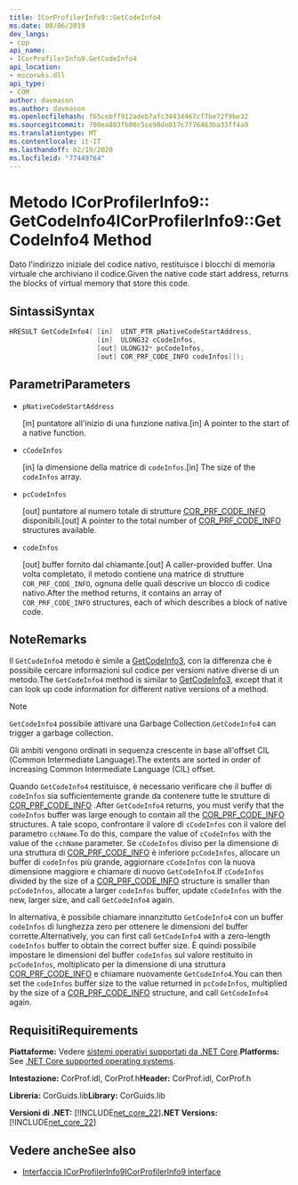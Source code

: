 ```yaml
---
title: ICorProfilerInfo9::GetCodeInfo4
ms.date: 08/06/2019
dev_langs:
- cpp
api_name:
- ICorProfilerInfo9.GetCodeInfo4
api_location:
- mscorwks.dll
api_type:
- COM
author: davmason
ms.author: davmason
ms.openlocfilehash: f65cebff912adeb7afc34434467cf7be72f9be32
ms.sourcegitcommit: 700ea803fb06c5ce98de017c7f76463ba33ff4a9
ms.translationtype: MT
ms.contentlocale: it-IT
ms.lasthandoff: 02/19/2020
ms.locfileid: "77449764"
---
```

# <a name="icorprofilerinfo9getcodeinfo4-method"></a><span data-ttu-id="f435d-102">Metodo ICorProfilerInfo9:: GetCodeInfo4</span><span class="sxs-lookup"><span data-stu-id="f435d-102">ICorProfilerInfo9::GetCodeInfo4 Method</span></span>

<span data-ttu-id="f435d-103">Dato l'indirizzo iniziale del codice nativo, restituisce i blocchi di memoria virtuale che archiviano il codice.</span><span class="sxs-lookup"><span data-stu-id="f435d-103">Given the native code start address, returns the blocks of virtual memory that store this code.</span></span>

## <a name="syntax"></a><span data-ttu-id="f435d-104">Sintassi</span><span class="sxs-lookup"><span data-stu-id="f435d-104">Syntax</span></span>

```cpp
HRESULT GetCodeInfo4( [in]  UINT_PTR pNativeCodeStartAddress,
                      [in]  ULONG32 cCodeInfos,
                      [out] ULONG32* pcCodeInfos,
                      [out] COR_PRF_CODE_INFO codeInfos[]);
```

## <a name="parameters"></a><span data-ttu-id="f435d-105">Parametri</span><span class="sxs-lookup"><span data-stu-id="f435d-105">Parameters</span></span>

- `pNativeCodeStartAddress`

  <span data-ttu-id="f435d-106">\[in] puntatore all'inizio di una funzione nativa.</span><span class="sxs-lookup"><span data-stu-id="f435d-106">\[in] A pointer to the start of a native function.</span></span>

- `cCodeInfos`

  <span data-ttu-id="f435d-107">\[in] la dimensione della matrice di `codeInfos`.</span><span class="sxs-lookup"><span data-stu-id="f435d-107">\[in] The size of the `codeInfos` array.</span></span>

- `pcCodeInfos`

  <span data-ttu-id="f435d-108">\[out] puntatore al numero totale di strutture [COR_PRF_CODE_INFO](cor-prf-code-info-structure.md) disponibili.</span><span class="sxs-lookup"><span data-stu-id="f435d-108">\[out] A pointer to the total number of [COR_PRF_CODE_INFO](cor-prf-code-info-structure.md) structures available.</span></span>

- `codeInfos`

  <span data-ttu-id="f435d-109">\[out] buffer fornito dal chiamante.</span><span class="sxs-lookup"><span data-stu-id="f435d-109">\[out] A caller-provided buffer.</span></span> <span data-ttu-id="f435d-110">Una volta completato, il metodo contiene una matrice di strutture `COR_PRF_CODE_INFO`, ognuna delle quali descrive un blocco di codice nativo.</span><span class="sxs-lookup"><span data-stu-id="f435d-110">After the method returns, it contains an array of `COR_PRF_CODE_INFO` structures, each of which describes a block of native code.</span></span>

## <a name="remarks"></a><span data-ttu-id="f435d-111">Note</span><span class="sxs-lookup"><span data-stu-id="f435d-111">Remarks</span></span>

<span data-ttu-id="f435d-112">Il `GetCodeInfo4` metodo è simile a [GetCodeInfo3](icorprofilerinfo4-getcodeinfo3-method.md), con la differenza che è possibile cercare informazioni sul codice per versioni native diverse di un metodo.</span><span class="sxs-lookup"><span data-stu-id="f435d-112">The `GetCodeInfo4` method is similar to [GetCodeInfo3](icorprofilerinfo4-getcodeinfo3-method.md), except that it can look up code information for different native versions of a method.</span></span>

> [!NOTE]
> <span data-ttu-id="f435d-113">`GetCodeInfo4` possibile attivare una Garbage Collection.</span><span class="sxs-lookup"><span data-stu-id="f435d-113">`GetCodeInfo4` can trigger a garbage collection.</span></span>

<span data-ttu-id="f435d-114">Gli ambiti vengono ordinati in sequenza crescente in base all'offset CIL (Common Intermediate Language).</span><span class="sxs-lookup"><span data-stu-id="f435d-114">The extents are sorted in order of increasing Common Intermediate Language (CIL) offset.</span></span>

<span data-ttu-id="f435d-115">Quando `GetCodeInfo4` restituisce, è necessario verificare che il buffer di `codeInfos` sia sufficientemente grande da contenere tutte le strutture di [COR_PRF_CODE_INFO](cor-prf-code-info-structure.md) .</span><span class="sxs-lookup"><span data-stu-id="f435d-115">After `GetCodeInfo4` returns, you must verify that the `codeInfos` buffer was large enough to contain all the [COR_PRF_CODE_INFO](cor-prf-code-info-structure.md) structures.</span></span> <span data-ttu-id="f435d-116">A tale scopo, confrontare il valore di `cCodeInfos` con il valore del parametro `cchName`.</span><span class="sxs-lookup"><span data-stu-id="f435d-116">To do this, compare the value of `cCodeInfos` with the value of the `cchName` parameter.</span></span> <span data-ttu-id="f435d-117">Se `cCodeInfos` diviso per la dimensione di una struttura di [COR_PRF_CODE_INFO](cor-prf-code-info-structure.md) è inferiore `pcCodeInfos`, allocare un buffer di `codeInfos` più grande, aggiornare `cCodeInfos` con la nuova dimensione maggiore e chiamare di nuovo `GetCodeInfo4`.</span><span class="sxs-lookup"><span data-stu-id="f435d-117">If `cCodeInfos` divided by the size of a [COR_PRF_CODE_INFO](cor-prf-code-info-structure.md) structure is smaller than `pcCodeInfos`, allocate a larger `codeInfos` buffer, update `cCodeInfos` with the new, larger size, and call `GetCodeInfo4` again.</span></span>

<span data-ttu-id="f435d-118">In alternativa, è possibile chiamare innanzitutto `GetCodeInfo4` con un buffer `codeInfos` di lunghezza zero per ottenere le dimensioni del buffer corrette.</span><span class="sxs-lookup"><span data-stu-id="f435d-118">Alternatively, you can first call `GetCodeInfo4` with a zero-length `codeInfos` buffer to obtain the correct buffer size.</span></span> <span data-ttu-id="f435d-119">È quindi possibile impostare le dimensioni del buffer `codeInfos` sul valore restituito in `pcCodeInfos`, moltiplicato per la dimensione di una struttura [COR_PRF_CODE_INFO](cor-prf-code-info-structure.md) e chiamare nuovamente `GetCodeInfo4`.</span><span class="sxs-lookup"><span data-stu-id="f435d-119">You can then set the `codeInfos` buffer size to the value returned in `pcCodeInfos`, multiplied by the size of a [COR_PRF_CODE_INFO](cor-prf-code-info-structure.md) structure, and call `GetCodeInfo4` again.</span></span>

## <a name="requirements"></a><span data-ttu-id="f435d-120">Requisiti</span><span class="sxs-lookup"><span data-stu-id="f435d-120">Requirements</span></span>

<span data-ttu-id="f435d-121">**Piattaforme:** Vedere [sistemi operativi supportati da .NET Core](../../../core/install/dependencies.md?pivots=os-windows).</span><span class="sxs-lookup"><span data-stu-id="f435d-121">**Platforms:** See [.NET Core supported operating systems](../../../core/install/dependencies.md?pivots=os-windows).</span></span>

<span data-ttu-id="f435d-122">**Intestazione:** CorProf.idl, CorProf.h</span><span class="sxs-lookup"><span data-stu-id="f435d-122">**Header:** CorProf.idl, CorProf.h</span></span>

<span data-ttu-id="f435d-123">**Libreria:** CorGuids.lib</span><span class="sxs-lookup"><span data-stu-id="f435d-123">**Library:** CorGuids.lib</span></span>

<span data-ttu-id="f435d-124">**Versioni di .NET:** [!INCLUDE[net_core_22](../../../../includes/net-core-22-md.md)]</span><span class="sxs-lookup"><span data-stu-id="f435d-124">**.NET Versions:** [!INCLUDE[net_core_22](../../../../includes/net-core-22-md.md)]</span></span>

## <a name="see-also"></a><span data-ttu-id="f435d-125">Vedere anche</span><span class="sxs-lookup"><span data-stu-id="f435d-125">See also</span></span>

- [<span data-ttu-id="f435d-126">Interfaccia ICorProfilerInfo9</span><span class="sxs-lookup"><span data-stu-id="f435d-126">ICorProfilerInfo9 Interface</span></span>](ICorProfilerInfo9-interface.md)

